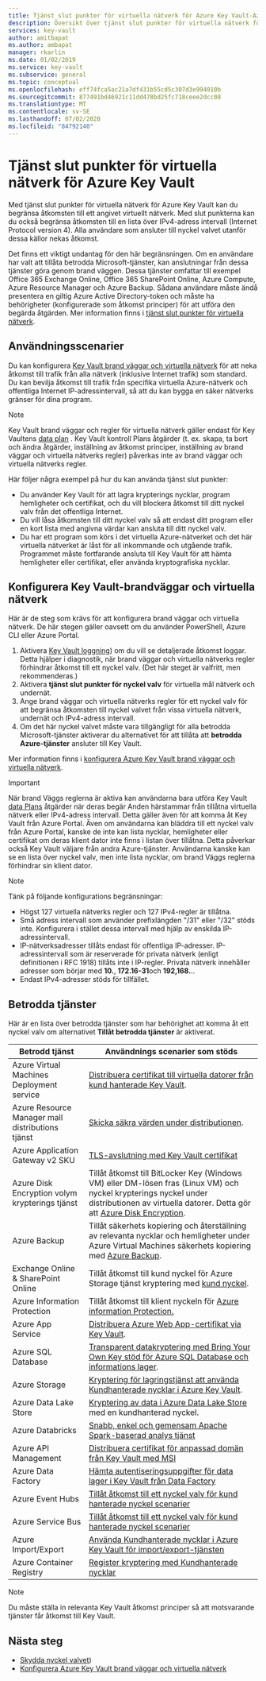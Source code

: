 ```yaml
---
title: Tjänst slut punkter för virtuella nätverk för Azure Key Vault-Azure Key Vault | Microsoft Docs
description: Översikt över tjänst slut punkter för virtuella nätverk för Key Vault
services: key-vault
author: amitbapat
ms.author: ambapat
manager: rkarlin
ms.date: 01/02/2019
ms.service: key-vault
ms.subservice: general
ms.topic: conceptual
ms.openlocfilehash: eff74fca5ac21a7df431b55cd5c307d3e994010b
ms.sourcegitcommit: 877491bd46921c11dd478bd25fc718ceee2dcc08
ms.translationtype: MT
ms.contentlocale: sv-SE
ms.lasthandoff: 07/02/2020
ms.locfileid: "84792140"
---
```

# <a name="virtual-network-service-endpoints-for-azure-key-vault"></a>Tjänst slut punkter för virtuella nätverk för Azure Key Vault

Med tjänst slut punkter för virtuella nätverk för Azure Key Vault kan du begränsa åtkomsten till ett angivet virtuellt nätverk. Med slut punkterna kan du också begränsa åtkomsten till en lista över IPv4-adress intervall (Internet Protocol version 4). Alla användare som ansluter till nyckel valvet utanför dessa källor nekas åtkomst.

Det finns ett viktigt undantag för den här begränsningen. Om en användare har valt att tillåta betrodda Microsoft-tjänster, kan anslutningar från dessa tjänster göra genom brand väggen. Dessa tjänster omfattar till exempel Office 365 Exchange Online, Office 365 SharePoint Online, Azure Compute, Azure Resource Manager och Azure Backup. Sådana användare måste ändå presentera en giltig Azure Active Directory-token och måste ha behörigheter (konfigurerade som åtkomst principer) för att utföra den begärda åtgärden. Mer information finns i [tjänst slut punkter för virtuella nätverk](../../virtual-network/virtual-network-service-endpoints-overview.md).

## <a name="usage-scenarios"></a>Användningsscenarier

Du kan konfigurera [Key Vault brand väggar och virtuella nätverk](network-security.md) för att neka åtkomst till trafik från alla nätverk (inklusive Internet trafik) som standard. Du kan bevilja åtkomst till trafik från specifika virtuella Azure-nätverk och offentliga Internet IP-adressintervall, så att du kan bygga en säker nätverks gränser för dina program.

> [!NOTE]
> Key Vault brand väggar och regler för virtuella nätverk gäller endast för Key Vaultens [data plan](secure-your-key-vault.md#data-plane-access-control) . Key Vault kontroll Plans åtgärder (t. ex. skapa, ta bort och ändra åtgärder, inställning av åtkomst principer, inställning av brand väggar och virtuella nätverks regler) påverkas inte av brand väggar och virtuella nätverks regler.

Här följer några exempel på hur du kan använda tjänst slut punkter:

* Du använder Key Vault för att lagra krypterings nycklar, program hemligheter och certifikat, och du vill blockera åtkomst till ditt nyckel valv från det offentliga Internet.
* Du vill låsa åtkomsten till ditt nyckel valv så att endast ditt program eller en kort lista med angivna värdar kan ansluta till ditt nyckel valv.
* Du har ett program som körs i det virtuella Azure-nätverket och det här virtuella nätverket är låst för all inkommande och utgående trafik. Programmet måste fortfarande ansluta till Key Vault för att hämta hemligheter eller certifikat, eller använda kryptografiska nycklar.

## <a name="configure-key-vault-firewalls-and-virtual-networks"></a>Konfigurera Key Vault-brandväggar och virtuella nätverk

Här är de steg som krävs för att konfigurera brand väggar och virtuella nätverk. De här stegen gäller oavsett om du använder PowerShell, Azure CLI eller Azure Portal.

1. Aktivera [Key Vault loggning](logging.md)) om du vill se detaljerade åtkomst loggar. Detta hjälper i diagnostik, när brand väggar och virtuella nätverks regler förhindrar åtkomst till ett nyckel valv. (Det här steget är valfritt, men rekommenderas.)
2. Aktivera **tjänst slut punkter för nyckel valv** för virtuella mål nätverk och undernät.
3. Ange brand väggar och virtuella nätverks regler för ett nyckel valv för att begränsa åtkomsten till nyckel valvet från vissa virtuella nätverk, undernät och IPv4-adress intervall.
4. Om det här nyckel valvet måste vara tillgängligt för alla betrodda Microsoft-tjänster aktiverar du alternativet för att tillåta att **betrodda Azure-tjänster** ansluter till Key Vault.

Mer information finns i [konfigurera Azure Key Vault brand väggar och virtuella nätverk](network-security.md).

> [!IMPORTANT]
> När brand Väggs reglerna är aktiva kan användarna bara utföra Key Vault [data Plans](secure-your-key-vault.md#data-plane-access-control) åtgärder när deras begär Anden härstammar från tillåtna virtuella nätverk eller IPv4-adress intervall. Detta gäller även för att komma åt Key Vault från Azure Portal. Även om användarna kan bläddra till ett nyckel valv från Azure Portal, kanske de inte kan lista nycklar, hemligheter eller certifikat om deras klient dator inte finns i listan över tillåtna. Detta påverkar också Key Vault väljare från andra Azure-tjänster. Användarna kanske kan se en lista över nyckel valv, men inte lista nycklar, om brand Väggs reglerna förhindrar sin klient dator.


> [!NOTE]
> Tänk på följande konfigurations begränsningar:
> * Högst 127 virtuella nätverks regler och 127 IPv4-regler är tillåtna. 
> * Små adress intervall som använder prefixlängden "/31" eller "/32" stöds inte. Konfigurera i stället dessa intervall med hjälp av enskilda IP-adressintervall.
> * IP-nätverksadresser tillåts endast för offentliga IP-adresser. IP-adressintervall som är reserverade för privata nätverk (enligt definitionen i RFC 1918) tillåts inte i IP-regler. Privata nätverk innehåller adresser som börjar med **10.**, **172.16-31**och **192,168.**.. 
> * Endast IPv4-adresser stöds för tillfället.

## <a name="trusted-services"></a>Betrodda tjänster

Här är en lista över betrodda tjänster som har behörighet att komma åt ett nyckel valv om alternativet **Tillåt betrodda tjänster** är aktiverat.

|Betrodd tjänst|Användnings scenarier som stöds|
| --- | --- |
|Azure Virtual Machines Deployment service|[Distribuera certifikat till virtuella datorer från kund hanterade Key Vault](https://blogs.technet.microsoft.com/kv/2016/09/14/updated-deploy-certificates-to-vms-from-customer-managed-key-vault/).|
|Azure Resource Manager mall distributions tjänst|[Skicka säkra värden under distributionen](../../azure-resource-manager/templates/key-vault-parameter.md).|
|Azure Application Gateway v2 SKU|[TLS-avslutning med Key Vault certifikat](/azure/application-gateway/key-vault-certs)|
|Azure Disk Encryption volym krypterings tjänst|Tillåt åtkomst till BitLocker Key (Windows VM) eller DM-lösen fras (Linux VM) och nyckel krypterings nyckel under distributionen av virtuella datorer. Detta gör att [Azure Disk Encryption](../../security/fundamentals/encryption-overview.md).|
|Azure Backup|Tillåt säkerhets kopiering och återställning av relevanta nycklar och hemligheter under Azure Virtual Machines säkerhets kopiering med [Azure Backup](../../backup/backup-introduction-to-azure-backup.md).|
|Exchange Online & SharePoint Online|Tillåt åtkomst till kund nyckel för Azure Storage tjänst kryptering med [kund nyckel](/microsoft-365/compliance/customer-key-overview).|
|Azure Information Protection|Tillåt åtkomst till klient nyckeln för [Azure information Protection.](https://docs.microsoft.com/azure/information-protection/what-is-information-protection)|
|Azure App Service|[Distribuera Azure Web App-certifikat via Key Vault](https://azure.github.io/AppService/2016/05/24/Deploying-Azure-Web-App-Certificate-through-Key-Vault.html).|
|Azure SQL Database|[Transparent datakryptering med Bring Your Own Key stöd för Azure SQL Database och informations lager](../../azure-sql/database/transparent-data-encryption-byok-overview.md?view=sql-server-2017&viewFallbackFrom=azuresqldb-current).|
|Azure Storage|[Kryptering för lagringstjänst att använda Kundhanterade nycklar i Azure Key Vault](../../storage/common/storage-service-encryption-customer-managed-keys.md).|
|Azure Data Lake Store|[Kryptering av data i Azure Data Lake Store](../../data-lake-store/data-lake-store-encryption.md) med en kundhanterad nyckel.|
|Azure Databricks|[Snabb, enkel och gemensam Apache Spark-baserad analys tjänst](../../azure-databricks/what-is-azure-databricks.md)|
|Azure API Management|[Distribuera certifikat för anpassad domän från Key Vault med MSI](../../api-management/api-management-howto-use-managed-service-identity.md#use-ssl-tls-certificate-from-azure-key-vault)|
|Azure Data Factory|[Hämta autentiseringsuppgifter för data lager i Key Vault från Data Factory](https://go.microsoft.com/fwlink/?linkid=2109491)|
|Azure Event Hubs|[Tillåt åtkomst till ett nyckel valv för kund hanterade nyckel scenarier](https://docs.microsoft.com/azure/event-hubs/configure-customer-managed-key)|
|Azure Service Bus|[Tillåt åtkomst till ett nyckel valv för kund hanterade nyckel scenarier](https://docs.microsoft.com/azure/service-bus-messaging/configure-customer-managed-key)|
|Azure Import/Export| [Använda Kundhanterade nycklar i Azure Key Vault för import/export-tjänsten](https://docs.microsoft.com/azure/storage/common/storage-import-export-encryption-key-portal)
|Azure Container Registry|[Register kryptering med Kundhanterade nycklar](../../container-registry/container-registry-customer-managed-keys.md)

> [!NOTE]
> Du måste ställa in relevanta Key Vault åtkomst principer så att motsvarande tjänster får åtkomst till Key Vault.

## <a name="next-steps"></a>Nästa steg

* [Skydda nyckel valvet](secure-your-key-vault.md))
* [Konfigurera Azure Key Vault brand väggar och virtuella nätverk](network-security.md)
